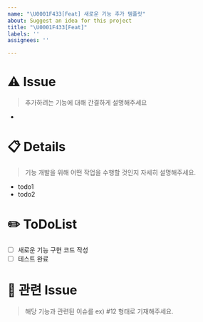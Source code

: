 ```yaml
---
name: "\U0001F433[Feat] 새로운 기능 추가 템플릿"
about: Suggest an idea for this project
title: "\U0001F433[Feat]"
labels: ''
assignees: ''

---
```


# ⚠️ Issue
> 추가하려는 기능에 대해 간결하게 설명해주세요
- 

# 📋 Details
> 기능 개발을 위해 어떤 작업을 수행할 것인지 자세히 설명해주세요.
- todo1
- todo2

# ✏️ ToDoList
- [ ] 새로운 기능 구현 코드 작성
- [ ] 테스트 완료

# 🦉 관련 Issue
> 해당 기능과 관련된 이슈를 ex) #12 형태로 기재해주세요.
